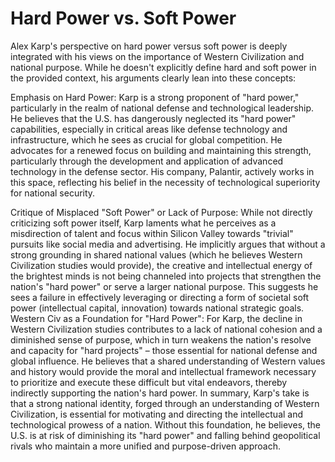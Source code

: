 # Hard Power vs. Soft Power

Alex Karp's perspective on hard power versus soft power is deeply integrated with his views on the importance of Western Civilization and national purpose. While he doesn't explicitly define hard and soft power in the provided context, his arguments clearly lean into these concepts:

Emphasis on Hard Power: Karp is a strong proponent of "hard power," particularly in the realm of national defense and technological leadership. He believes that the U.S. has dangerously neglected its "hard power" capabilities, especially in critical areas like defense technology and infrastructure, which he sees as crucial for global competition. He advocates for a renewed focus on building and maintaining this strength, particularly through the development and application of advanced technology in the defense sector. His company, Palantir, actively works in this space, reflecting his belief in the necessity of technological superiority for national security.

Critique of Misplaced "Soft Power" or Lack of Purpose: While not directly criticizing soft power itself, Karp laments what he perceives as a misdirection of talent and focus within Silicon Valley towards "trivial" pursuits like social media and advertising. He implicitly argues that without a strong grounding in shared national values (which he believes Western Civilization studies would provide), the creative and intellectual energy of the brightest minds is not being channeled into projects that strengthen the nation's "hard power" or serve a larger national purpose. This suggests he sees a failure in effectively leveraging or directing a form of societal soft power (intellectual capital, innovation) towards national strategic goals.
Western Civ as a Foundation for "Hard Power": For Karp, the decline in Western Civilization studies contributes to a lack of national cohesion and a diminished sense of purpose, which in turn weakens the nation's resolve and capacity for "hard projects" – those essential for national defense and global influence. He believes that a shared understanding of Western values and history would provide the moral and intellectual framework necessary to prioritize and execute these difficult but vital endeavors, thereby indirectly supporting the nation's hard power.
In summary, Karp's take is that a strong national identity, forged through an understanding of Western Civilization, is essential for motivating and directing the intellectual and technological prowess of a nation. Without this foundation, he believes, the U.S. is at risk of diminishing its "hard power" and falling behind geopolitical rivals who maintain a more unified and purpose-driven approach.
